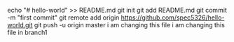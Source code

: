 echo "# hello-world" >> README.md
git init
git add README.md
git commit -m "first commit"
git remote add origin https://github.com/spec5326/hello-world.git
git push -u origin master
i am changing this file
i am changing this file in branch1

